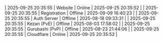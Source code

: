 | 2025-09-25 20:35:55 | Website | Online | 2025-09-25 20:35:52 |
| 2025-09-25 20:35:55 | Registration | Offline | 2025-09-09 16:40:23 |
| 2025-09-25 20:35:55 | Auth Server | Offline | 2025-08-18 09:33:31 |
| 2025-09-25 20:35:55 | Kezan (PvE) | Offline | 2025-08-03 17:58:02 |
| 2025-09-25 20:35:55 | Gurubashi (PvP) | Offline | 2025-08-23 21:44:06 |
| 2025-09-25 20:35:55 | Cloudflare | Online | 2025-09-25 20:35:52 |
